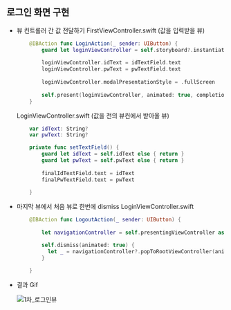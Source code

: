 ## 로그인 화면 구현

* 뷰 컨트롤러 간 값 전달하기
  FirstViewController.swift (값을 입력받을 뷰)

  ```swift
      @IBAction func LoginAction(_ sender: UIButton) {
          guard let loginViewController = self.storyboard?.instantiateViewController(identifier: "LoginViewController") as? LoginViewController else { return }
          
          loginViewController.idText = idTextField.text
          loginViewController.pwText = pwTextField.text
          
          loginViewController.modalPresentationStyle = .fullScreen
          
          self.present(loginViewController, animated: true, completion: nil)
      }
  ```


  LoginViewController.swift (값을 전의 뷰컨에서 받아올 뷰)

  ```swift
      var idText: String?
      var pwText: String?
  
      private func setTextField() {
          guard let idText = self.idText else { return }
          guard let pwText = self.pwText else { return }
          
          finalIdTextField.text = idText
          finalPwTextField.text = pwText
          
      }
  ```


  

* 마지막 뷰에서 처음 뷰로 한번에 dismiss
  LoginViewController.swift

  ```swift
      @IBAction func LogoutAction(_ sender: UIButton) {
          
          let navigationController = self.presentingViewController as? UINavigationController
  
          self.dismiss(animated: true) {
            let _ = navigationController?.popToRootViewController(animated: true)
          }
          
      }
  ```



* 결과 Gif

  ![1차_로그인뷰](https://user-images.githubusercontent.com/49138331/80957629-83e28b00-8e3e-11ea-8aec-6758df8d62fe.gif)